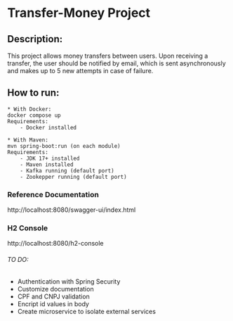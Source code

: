 # Transfer-Money Project

## Description:

This project allows money transfers between users. 
Upon receiving a transfer, the user should be notified by email, which is sent asynchronously and makes up to 5 new attempts in case of failure.

## How to run:

    * With Docker: 
    docker compose up
    Requirements: 
        - Docker installed
    
    * With Maven:
    mvn spring-boot:run (on each module)
    Requirements: 
        - JDK 17+ installed
        - Maven installed  
        - Kafka running (default port)
        - Zookepper running (default port)

### Reference Documentation
http://localhost:8080/swagger-ui/index.html

### H2 Console
http://localhost:8080/h2-console

###### TO DO:
- Authentication with Spring Security
- Customize documentation
- CPF and CNPJ validation
- Encript id values in body
- Create microservice to isolate external services
